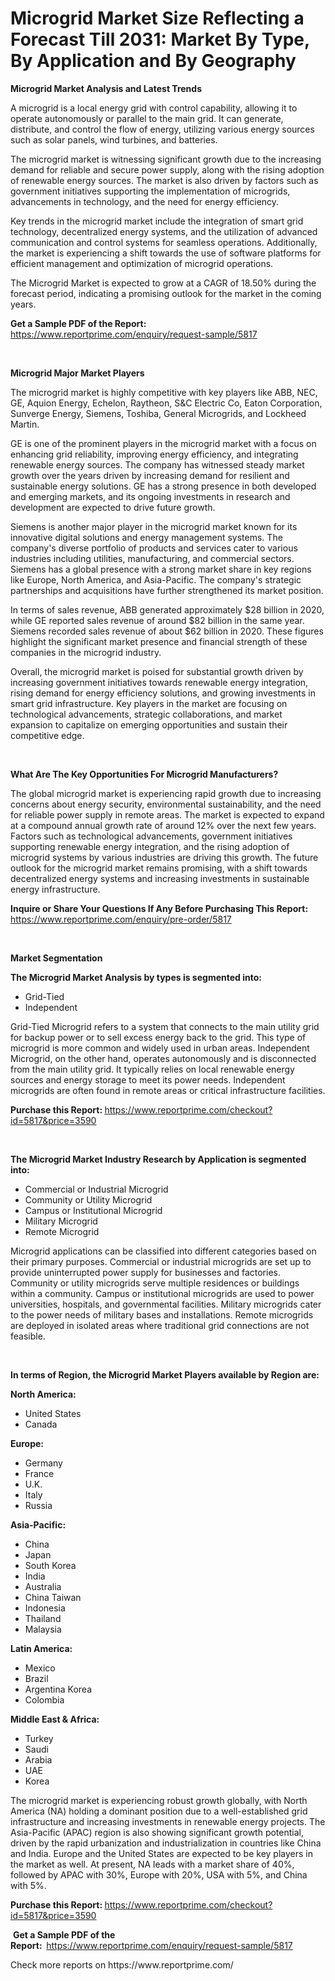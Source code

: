 <p><h1>Microgrid Market Size Reflecting a Forecast Till 2031: Market By Type, By Application and By Geography</h1></p><p><strong>Microgrid Market Analysis and Latest Trends</strong></p>
<p><p>A microgrid is a local energy grid with control capability, allowing it to operate autonomously or parallel to the main grid. It can generate, distribute, and control the flow of energy, utilizing various energy sources such as solar panels, wind turbines, and batteries.</p><p>The microgrid market is witnessing significant growth due to the increasing demand for reliable and secure power supply, along with the rising adoption of renewable energy sources. The market is also driven by factors such as government initiatives supporting the implementation of microgrids, advancements in technology, and the need for energy efficiency.</p><p>Key trends in the microgrid market include the integration of smart grid technology, decentralized energy systems, and the utilization of advanced communication and control systems for seamless operations. Additionally, the market is experiencing a shift towards the use of software platforms for efficient management and optimization of microgrid operations.</p><p>The Microgrid Market is expected to grow at a CAGR of 18.50% during the forecast period, indicating a promising outlook for the market in the coming years.</p></p>
<p><strong>Get a Sample PDF of the Report:&nbsp;</strong> <a href="https://www.reportprime.com/enquiry/request-sample/5817">https://www.reportprime.com/enquiry/request-sample/5817</a></p>
<p>&nbsp;</p>
<p><strong>Microgrid Major Market Players</strong></p>
<p><p>The microgrid market is highly competitive with key players like ABB, NEC, GE, Aquion Energy, Echelon, Raytheon, S&C Electric Co, Eaton Corporation, Sunverge Energy, Siemens, Toshiba, General Microgrids, and Lockheed Martin. </p><p>GE is one of the prominent players in the microgrid market with a focus on enhancing grid reliability, improving energy efficiency, and integrating renewable energy sources. The company has witnessed steady market growth over the years driven by increasing demand for resilient and sustainable energy solutions. GE has a strong presence in both developed and emerging markets, and its ongoing investments in research and development are expected to drive future growth.</p><p>Siemens is another major player in the microgrid market known for its innovative digital solutions and energy management systems. The company's diverse portfolio of products and services cater to various industries including utilities, manufacturing, and commercial sectors. Siemens has a global presence with a strong market share in key regions like Europe, North America, and Asia-Pacific. The company's strategic partnerships and acquisitions have further strengthened its market position.</p><p>In terms of sales revenue, ABB generated approximately $28 billion in 2020, while GE reported sales revenue of around $82 billion in the same year. Siemens recorded sales revenue of about $62 billion in 2020. These figures highlight the significant market presence and financial strength of these companies in the microgrid industry.</p><p>Overall, the microgrid market is poised for substantial growth driven by increasing government initiatives towards renewable energy integration, rising demand for energy efficiency solutions, and growing investments in smart grid infrastructure. Key players in the market are focusing on technological advancements, strategic collaborations, and market expansion to capitalize on emerging opportunities and sustain their competitive edge.</p></p>
<p>&nbsp;</p>
<p><strong>What Are The Key Opportunities For Microgrid Manufacturers?</strong></p>
<p><p>The global microgrid market is experiencing rapid growth due to increasing concerns about energy security, environmental sustainability, and the need for reliable power supply in remote areas. The market is expected to expand at a compound annual growth rate of around 12% over the next few years. Factors such as technological advancements, government initiatives supporting renewable energy integration, and the rising adoption of microgrid systems by various industries are driving this growth. The future outlook for the microgrid market remains promising, with a shift towards decentralized energy systems and increasing investments in sustainable energy infrastructure.</p></p>
<p><strong>Inquire or Share Your Questions If Any Before Purchasing This Report:</strong> <a href="https://www.reportprime.com/enquiry/pre-order/5817">https://www.reportprime.com/enquiry/pre-order/5817</a></p>
<p>&nbsp;</p>
<p><strong>Market Segmentation</strong></p>
<p><strong>The Microgrid Market Analysis by types is segmented into:</strong></p>
<p><ul><li>Grid-Tied</li><li>Independent</li></ul></p>
<p><p>Grid-Tied Microgrid refers to a system that connects to the main utility grid for backup power or to sell excess energy back to the grid. This type of microgrid is more common and widely used in urban areas. Independent Microgrid, on the other hand, operates autonomously and is disconnected from the main utility grid. It typically relies on local renewable energy sources and energy storage to meet its power needs. Independent microgrids are often found in remote areas or critical infrastructure facilities.</p></p>
<p><strong>Purchase this Report:&nbsp;</strong><a href="https://www.reportprime.com/checkout?id=5817&price=3590">https://www.reportprime.com/checkout?id=5817&price=3590</a></p>
<p>&nbsp;</p>
<p><strong>The Microgrid Market Industry Research by Application is segmented into:</strong></p>
<p><ul><li>Commercial or Industrial Microgrid</li><li>Community or Utility Microgrid</li><li>Campus or Institutional Microgrid</li><li>Military Microgrid</li><li>Remote Microgrid</li></ul></p>
<p><p>Microgrid applications can be classified into different categories based on their primary purposes. Commercial or industrial microgrids are set up to provide uninterrupted power supply for businesses and factories. Community or utility microgrids serve multiple residences or buildings within a community. Campus or institutional microgrids are used to power universities, hospitals, and governmental facilities. Military microgrids cater to the power needs of military bases and installations. Remote microgrids are deployed in isolated areas where traditional grid connections are not feasible.</p></p>
<p>&nbsp;</p>
<p><strong>In terms of Region, the Microgrid Market Players available by Region are:</strong></p>
<p>
    <p> <strong> North America: </strong>
        <ul>
            <li>United States</li>
            <li>Canada</li>
        </ul>
        </p> 
    <p> <strong> Europe: </strong>
        <ul>
            <li>Germany</li>
            <li>France</li>
            <li>U.K.</li>
            <li>Italy</li>
            <li>Russia</li>
        </ul>
        </p> 
    <p> <strong> Asia-Pacific: </strong>
        <ul>
            <li>China</li>
            <li>Japan</li>
            <li>South Korea</li>
            <li>India</li>
            <li>Australia</li>
            <li>China Taiwan</li>
            <li>Indonesia</li>
            <li>Thailand</li>
            <li>Malaysia</li>
        </ul>
        </p> 
    <p> <strong> Latin America: </strong>
        <ul>
            <li>Mexico</li>
            <li>Brazil</li>
            <li>Argentina Korea</li>
            <li>Colombia</li>
        </ul>
        </p> 
    <p> <strong> Middle East & Africa: </strong>
        <ul>
            <li>Turkey</li>
            <li>Saudi</li>
            <li>Arabia</li>
            <li>UAE</li>
            <li>Korea</li>
        </ul>
    </p>
    </p>
<p><p>The microgrid market is experiencing robust growth globally, with North America (NA) holding a dominant position due to a well-established grid infrastructure and increasing investments in renewable energy projects. The Asia-Pacific (APAC) region is also showing significant growth potential, driven by the rapid urbanization and industrialization in countries like China and India. Europe and the United States are expected to be key players in the market as well. At present, NA leads with a market share of 40%, followed by APAC with 30%, Europe with 20%, USA with 5%, and China with 5%.</p></p>
<p><strong>Purchase this Report: </strong><a href="https://www.reportprime.com/checkout?id=5817&price=3590">https://www.reportprime.com/checkout?id=5817&price=3590</a></p>
<p>&nbsp;<strong>Get a Sample PDF of the Report:&nbsp;&nbsp;</strong><a href="https://www.reportprime.com/enquiry/request-sample/5817">https://www.reportprime.com/enquiry/request-sample/5817</a></p>
<p><strong></strong></p>
<p>Check more reports on https://www.reportprime.com/</p>
